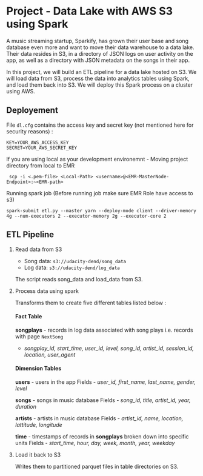 # Project - Data Lake with AWS S3 using Spark
A music streaming startup, Sparkify, has grown their user base and song database even more and want to move their data warehouse to a data lake. Their data resides in S3, in a directory of JSON logs on user activity on the app, as well as a directory with JSON metadata on the songs in their app.

In this project, we will build an ETL pipeline for a data lake hosted on S3. We will load data from S3, process the data into analytics tables using Spark, and load them back into S3. We will deploy this Spark process on a cluster using AWS.

## Deployement

File `dl.cfg` contains the access key and secret key (not mentioned here for security reasons) :


```
KEY=YOUR_AWS_ACCESS_KEY
SECRET=YOUR_AWS_SECRET_KEY
```

If you are using local as your development environemnt - Moving project directory from local to EMR 
 
     scp -i <.pem-file> <Local-Path> <username>@<EMR-MasterNode-Endpoint>:~<EMR-path>


Running spark job (Before running job make sure EMR Role have access to s3)

    spark-submit etl.py --master yarn --deploy-mode client --driver-memory 4g --num-executors 2 --executor-memory 2g --executor-core 2


## ETL Pipeline
    
1.  Read data from S3
    
    -   Song data:  `s3://udacity-dend/song_data`
    -   Log data:  `s3://udacity-dend/log_data`
    
    The script reads song_data and load_data from S3.
    
3.  Process data using spark
    
    Transforms them to create five different tables listed below : 
    #### Fact Table
     **songplays**  - records in log data associated with song plays i.e. records with page  `NextSong`
    -   _songplay_id, start_time, user_id, level, song_id, artist_id, session_id, location, user_agent_

    #### Dimension Tables
     **users**  - users in the app
        Fields -   _user_id, first_name, last_name, gender, level_
        
     **songs**  - songs in music database
    Fields - _song_id, title, artist_id, year, duration_
    
    **artists**  - artists in music database
    Fields -   _artist_id, name, location, lattitude, longitude_
    
      **time**  - timestamps of records in  **songplays**  broken down into specific units
    Fields -   _start_time, hour, day, week, month, year, weekday_
    
4.  Load it back to S3
    
    Writes them to partitioned parquet files in table directories on S3.

